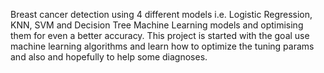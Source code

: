 Breast cancer detection using 4 different models i.e. Logistic Regression, KNN, SVM and Decision Tree Machine Learning models and optimising them for even a better accuracy. This project is started with the goal use machine learning algorithms and learn how to optimize the tuning params and also and hopefully to help some diagnoses.
